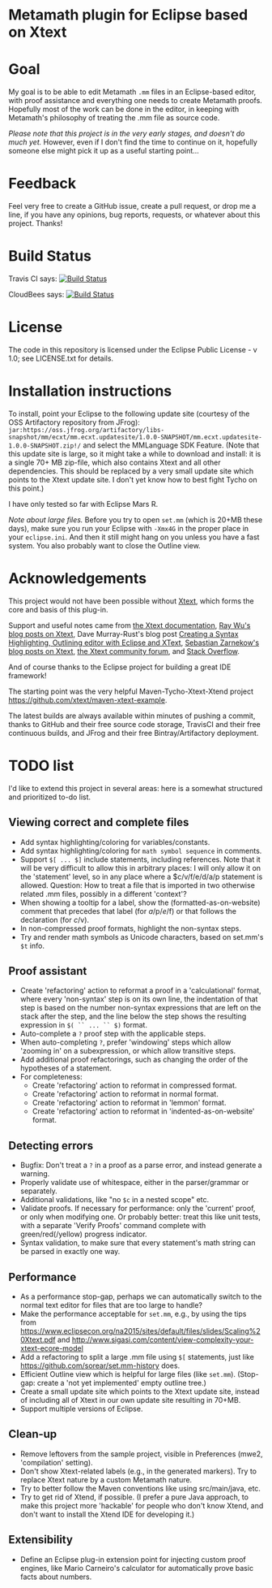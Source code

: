 Metamath plugin for Eclipse based on Xtext
==========================================

# Goal

My goal is to be able to edit Metamath `.mm` files in an Eclipse-based editor,
with proof assistance and everything one needs to create Metamath proofs.
Hopefully most of the work can be done in the editor, in keeping with
Metamath's philosophy of treating the .mm file as source code.

*Please note that this project is in the very early stages, and doesn't do much yet.*  However, even if I don't find the time to continue on it, hopefully someone else might pick it up as a useful starting point...

# Feedback

Feel very free to create a GitHub issue, create a pull request, or drop me a line, if you
have any opinions, bug reports, requests, or whatever about this project.  Thanks!

# Build Status

Travis CI says: [![Build Status](https://travis-ci.org/marnix/metamath-eclipse-xtext.svg?branch=master)](https://travis-ci.org/marnix/metamath-eclipse-xtext)

CloudBees says: [![Build Status](https://buildhive.cloudbees.com/job/marnix/job/metamath-eclipse-xtext/badge/icon)](https://buildhive.cloudbees.com/job/marnix/job/metamath-eclipse-xtext/)

# License

The code in this repository is licensed under the Eclipse Public License - v 1.0; see LICENSE.txt for details.

# Installation instructions

To install, point your Eclipse to the following update site (courtesy of the OSS Artifactory repository from JFrog): `jar:https://oss.jfrog.org/artifactory/libs-snapshot/mm/ecxt/mm.ecxt.updatesite/1.0.0-SNAPSHOT/mm.ecxt.updatesite-1.0.0-SNAPSHOT.zip!/` and select the MMLanguage SDK Feature.  (Note that this update site is large, so it might take a while to download and install: it is a single 70+ MB zip-file, which also contains Xtext and all other dependencies.  This should be replaced by a very small update site which points to the Xtext update site.  I don't yet know how to best fight Tycho on this point.)

I have only tested so far with Eclipse Mars R.

*Note about large files.* Before you try to open `set.mm` (which is 20+MB these days), make sure you run your Eclipse with `-Xmx4G` in the proper place in your `eclipse.ini`.  And then it still might hang on you unless you have a fast system.  You also probably want to close the Outline view.

# Acknowledgements

This project would not have been possible without [Xtext](https://www.eclipse.org/Xtext/), which forms the core and basis
of this plug-in.

Support and useful notes came from
[the Xtext documentation](https://www.eclipse.org/Xtext/documentation/),
[Ray Wu's blog posts on Xtext](http://rayjcwu.logdown.com/tags/xtext),
Dave Murray-Rust's blog post [Creating a Syntax Highlighting, Outlining editor with Eclipse and XText](http://www.mo-seph.com/projects/syntaxhighlighting),
[Sebastian Zarnekow's blog posts on Xtext](https://zarnekow.blogspot.com/search/label/Xtext),
[the Xtext community forum](https://www.eclipse.org/forums/index.php/f/27/),
and [Stack Overflow](https://stackoverflow.com/questions/tagged/xtext).

And of course thanks to the Eclipse project for building a great IDE framework!

The starting point was the very helpful Maven-Tycho-Xtext-Xtend project https://github.com/xtext/maven-xtext-example.

The latest builds are always available within minutes of pushing a commit, thanks to GitHub and their free source code storage, TravisCI and their free continuous builds, and JFrog and their free Bintray/Artifactory deployment.

# TODO list

I'd like to extend this project in several areas: here is a somewhat structured and prioritized to-do list.

## Viewing correct and complete files

 - Add syntax highlighting/coloring for variables/constants.
 - Add syntax highlighting/coloring for `` math symbol sequence `` in comments.
 - Support `$[ ... $]` include statements, including references.
   Note that it will be very difficult to allow this in arbitrary places:
   I will only allow it on the 'statement' level, so in any place where a $c/v/f/e/d/a/p statement is allowed.
   Question: How to treat a file that is imported in two otherwise related .mm files,
   possibly in a different 'context'?
 - When showing a tooltip for a label, show the (formatted-as-on-website) comment
   that precedes that label (for $a/$p/$e/$f) or that follows the declaration (for $c/$v).
 - In non-compressed proof formats, highlight the non-syntax steps.
 - Try and render math symbols as Unicode characters, based on set.mm's `$t` info.

## Proof assistant

 - Create 'refactoring' action to reformat a proof in a 'calculational' format,
   where every 'non-syntax' step is on its own line, the indentation of that
   step is based on the number non-syntax expressions that are left on the
   stack after the step, and the line below the step shows the resulting
   expression in `$( `` ... `` $)` format.
 - Auto-complete a `?` proof step with the applicable steps.
 - When auto-completing `?`, prefer 'windowing' steps which allow 'zooming in'
   on a subexpression, or which allow transitive steps.
 - Add additional proof refactorings, such as changing the order of the hypotheses
   of a statement.
 - For completeness: 
    - Create 'refactoring' action to reformat in compressed format.
    - Create 'refactoring' action to reformat in normal format.
    - Create 'refactoring' action to reformat in 'lemmon' format.
    - Create 'refactoring' action to reformat in 'indented-as-on-website' format.
   
## Detecting errors

 - Bugfix: Don't treat a `?` in a proof as a parse error, and instead generate
   a warning.
 - Properly validate use of whitespace, either in the parser/grammar or separately.
 - Additional validations, like "no `$c` in a nested scope" etc.
 - Validate proofs.  If necessary for performance: only the 'current' proof,
   or only when modifying one.  Or probably better: treat this like unit tests,
   with a separate 'Verify Proofs' command complete with green/red(/yellow) progress indicator.
 - Syntax validation, to make sure that every statement's math string can be
   parsed in exactly one way.
 
## Performance

 - As a performance stop-gap, perhaps we can automatically switch to the normal
   text editor for files that are too large to handle?
 - Make the performance acceptable for `set.mm`, e.g., by using the tips from
   https://www.eclipsecon.org/na2015/sites/default/files/slides/Scaling%20Xtext.pdf
   and http://www.sigasi.com/content/view-complexity-your-xtext-ecore-model
 - Add a refactoring to split a large .mm file using `$[` statements, just like
   https://github.com/sorear/set.mm-history does.
 - Efficient Outline view which is helpful for large files (like `set.mm`).
   (Stop-gap: create a 'not yet implemented' empty outline tree.)
 - Create a small update site which points to the Xtext update site, instead
   of including all of Xtext in our own update site resulting in 70+MB.
 - Support multiple versions of Eclipse.
 
## Clean-up

 - Remove leftovers from the sample project, visible in Preferences (mwe2,
   'compilation' setting).
 - Don't show Xtext-related labels (e.g., in the generated markers).
   Try to replace Xtext nature by a custom Metamath nature.
 - Try to better follow the Maven conventions like using src/main/java, etc.
 - Try to get rid of Xtend, if possible.  (I prefer a pure Java approach, to make
   this project more 'hackable' for people who don't know Xtend, and don't want
   to install the Xtend IDE for developing it.)
 
## Extensibility

 - Define an Eclipse plug-in extension point for injecting custom proof
   engines, like Mario Carneiro's calculator for automatically prove basic
   facts about numbers.
   